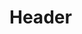 <!-- TITLE: Training Video Project -->
<!-- SUBTITLE: A quick summary of Training Video Project -->

# Header
